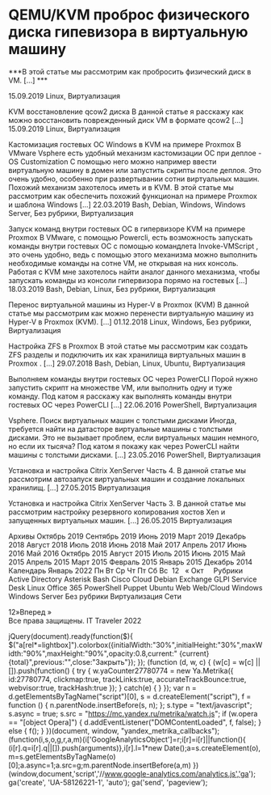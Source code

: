#  QEMU/KVM проброс физического диска гипевизора в виртуальную машину   
***В этой статье мы рассмотрим как пробросить физический диск в VM. [...] ***

 15.09.2019 
 Linux, Виртуализация 
        
	
 
 KVM восстановление qcow2 диска 
В данной статье я расскажу как можно восстановить поврежденный диск VM в формате qcow2 [...] 
 15.09.2019 
 Linux, Виртуализация 
        
	
 
 Кастомизация гостевых ОС Windows в KVM на примере Proxmox 
В VMware Vsphere есть удобный механизм кастомизации ОС при деплое - OS Customization 
С помощью него можно например ввести виртуальную машину в домен или запустить скрипты после деплоя.
Это очень удобно, особенно при развертывании сотни виртуальных машин. Похожий механизм захотелось иметь и в KVM.
В этой статье мы рассмотрим как обеспечить похожий функционал на примере Proxmox и шаблона Windows [...] 
 22.03.2019 
 Bash, Debian, Windows, Windows Server, Без рубрики, Виртуализация 
        
	
 
 Запуск команд внутри гостевых ОС в гипервизоре KVM на примере Proxmox 
В VMware, с помощью Powercli, есть возможность запускать команды внутри гостевых ОС с помощью командлета Invoke-VMScript , это очень удобно, ведь с помощью этого механизма можно выполнить необходимые команды на сотне VM, не открывая на них консоль. Работая с KVM мне захотелось найти аналог данного механизма, чтобы запускать команды из консоли гипервизора порямо на гостевых [...] 
 18.03.2019 
 Bash, Debian, Linux, Без рубрики, Виртуализация 
        
	
 
 Перенос виртуальной машины из Hyper-V в Proxmox (KVM) 
В данной статье мы рассмотрим как можно перенести виртуальную машину из Hyper-V в Proxmox (KVM).
 [...] 
 01.12.2018 
 Linux, Windows, Без рубрики, Виртуализация 
        
	
 
 Настройка ZFS в Proxmox 
В этой статье мы рассмотрим как создать ZFS разделы и подключить их как хранилища виртуальных машин в Proxmox .
 [...] 
 29.07.2018 
 Bash, Debian, Linux, Ubuntu, Виртуализация 
        
	
 
 Выполняем команды внутри гостевых ОС через PowerCLI 
Порой нужно запустить скрипт на множестве VM, или выполнить одну и туже команду.
Под катом я расскажу как выполнять команды внутри гостевых ОС через PowerCLI [...] 
 22.06.2016 
 PowerShell, Виртуализация 
        
	
 
 Vsphere. Поиск виртуальных машин с толстыми дисками 
Иногда, требуется найти на датасторе виртуальные машины с толстыми дисками.
Это не вызывает проблем, если виртуальных машин немного, но если их тысяча?
Под катом я покажу как через PowerCLI найти машины с толстыми дисками. [...] 
 23.05.2016 
 PowerShell, Виртуализация 
        
	
 
 Установка и настройка Citrix XenServer Часть 4. 
В данной статье мы рассмотрим автозапуск виртуальных машин и создание локальных хранилищ.
 [...] 
 27.05.2015 
 Виртуализация 
        
	
 
 Установка и настройка Citrix XenServer Часть 3. 
В данной статье мы рассмотрим настройку резервного копирования хостов Xen и запущенных виртуальных машин.
 [...] 
 26.05.2015 
 Виртуализация 
        
Архивы
Октябрь 2019
Сентябрь 2019
Июнь 2019
Март 2019
Декабрь 2018
Август 2018
Июль 2018
Июнь 2018
Май 2017
Апрель 2017
Июнь 2016
Май 2016
Октябрь 2015
Август 2015
Июль 2015
Июнь 2015
Май 2015
Апрель 2015
Март 2015
Февраль 2015
Январь 2015
Декабрь 2014
Календарь
Январь 2022
Пн
Вт
Ср
Чт
Пт
Сб
Вс
&nbsp;12
&nbsp;
&laquo; Окт
&nbsp;
&nbsp;
Рубрики
Active Directory
Asterisk
Bash
Cisco
Cloud
Debian
Exchange
GLPI Service Desk
Linux
Office 365
PowerShell
Puppet
Ubuntu
Web
Web/Cloud
Windows
Windows Server
Без рубрики
Виртуализация
Сети
                 
12»Вперед »  
Все права защищены. IT Traveler 2022 
                            
jQuery(document).ready(function($){
$("a[rel*=lightbox]").colorbox({initialWidth:"30%",initialHeight:"30%",maxWidth:"90%",maxHeight:"90%",opacity:0.8,current:" {current}  {total}",previous:"",close:"Закрыть"});
});
(function (d, w, c) {
(w[c] = w[c] || []).push(function() {
try {
w.yaCounter27780774 = new Ya.Metrika({
id:27780774,
clickmap:true,
trackLinks:true,
accurateTrackBounce:true,
webvisor:true,
trackHash:true
});
} catch(e) { }
});
var n = d.getElementsByTagName("script")[0],
s = d.createElement("script"),
f = function () { n.parentNode.insertBefore(s, n); };
s.type = "text/javascript";
s.async = true;
s.src = "https://mc.yandex.ru/metrika/watch.js";
if (w.opera == "[object Opera]") {
d.addEventListener("DOMContentLoaded", f, false);
} else { f(); }
})(document, window, "yandex_metrika_callbacks");
(function(i,s,o,g,r,a,m){i['GoogleAnalyticsObject']=r;i[r]=i[r]||function(){
(i[r].q=i[r].q||[]).push(arguments)},i[r].l=1*new Date();a=s.createElement(o),
m=s.getElementsByTagName(o)[0];a.async=1;a.src=g;m.parentNode.insertBefore(a,m)
})(window,document,'script','//www.google-analytics.com/analytics.js','ga');
ga('create', 'UA-58126221-1', 'auto');
ga('send', 'pageview');

